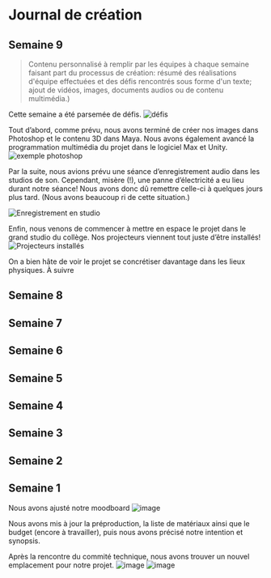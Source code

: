 # Journal de création

## Semaine 9
> Contenu personnalisé à remplir par les équipes à chaque semaine faisant part du processus de création: résumé des réalisations d'équipe effectuées et des défis rencontrés sous forme d'un texte; ajout de vidéos, images, documents audios ou de contenu multimédia.)


Cette semaine a été parsemée de défis.
![défis](medias/exemple_general.jpg)

Tout d’abord, comme prévu, nous avons terminé de créer nos images dans Photoshop et le contenu 3D dans Maya. Nous avons également avancé la programmation multimédia du projet dans le logiciel Max et Unity.
![exemple photoshop](medias/exemple_photoshop.jpg)

Par la suite, nous avions prévu une séance d’enregistrement audio dans les studios de son. Cependant, misère (!), une panne d’électricité a eu lieu durant notre séance! Nous avons donc dû remettre celle-ci à quelques jours plus tard. (Nous avons beaucoup ri de cette situation.)

![Enregistrement en studio](medias/exemple_studio1.jpg)

Enfin, nous venons de commencer à mettre en espace le projet dans le grand studio du collège. Nos projecteurs viennent tout juste d’être installés! 
![Projecteurs installés](medias/exemple_projector.jpg)

On a bien hâte de voir le projet se concrétiser davantage dans les lieux physiques. À suivre



## Semaine 8

## Semaine 7

## Semaine 6

## Semaine 5

## Semaine 4

## Semaine 3

## Semaine 2

## Semaine 1

Nous avons ajusté notre moodboard
![image](https://user-images.githubusercontent.com/70410591/215122374-2ad2ce8c-4bd0-470e-8b87-c901d67801ba.png)

Nous avons mis à jour la préproduction, la liste de matériaux ainsi que le budget (encore à travailler), puis nous avons précisé notre intention et synopsis.

Après la rencontre du commité technique, nous avons trouver un nouvel emplacement pour notre projet.
![image](emplacement_01.jpg)
![image](emplacement_02.jpg)





